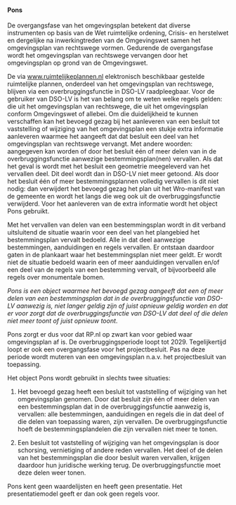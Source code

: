 #### Pons

De overgangsfase van het omgevingsplan betekent dat diverse instrumenten op
basis van de Wet ruimtelijke ordening, Crisis- en herstelwet en dergelijke na
inwerkingtreden van de Omgevingswet samen het omgevingsplan van rechtswege
vormen. Gedurende de overgangsfase wordt het omgevingsplan van rechtswege
vervangen door het omgevingsplan op grond van de Omgevingswet.

De via www.ruimtelijkeplannen.nl elektronisch beschikbaar gestelde ruimtelijke
plannen, onderdeel van het omgevingsplan van rechtswege, blijven via een
overbruggingsfunctie in DSO-LV raadpleegbaar. Voor de gebruiker van DSO-LV is
het van belang om te weten welke regels gelden: die uit het omgevingsplan van
rechtswege, die uit het omgevingsplan conform Omgevingswet of allebei. Om die
duidelijkheid te kunnen verschaffen kan het bevoegd gezag bij het aanleveren van
een besluit tot vaststelling of wijziging van het omgevingsplan een stukje extra
informatie aanleveren waarmee het aangeeft dat dat besluit een deel van het
omgevingsplan van rechtswege vervangt. Met andere woorden: aangegeven kan worden
of door het besluit één of meer delen van in de overbruggingsfunctie aanwezige
bestemmingsplan(nen) vervallen. Als dat het geval is wordt met het besluit een
geometrie meegeleverd van het vervallen deel. Dit deel wordt dan in DSO-LV niet
meer getoond. Als door het besluit één of meer bestemmingsplannen volledig
vervallen is dit niet nodig: dan verwijdert het bevoegd gezag het plan uit het
Wro-manifest van de gemeente en wordt het langs die weg ook uit de
overbruggingsfunctie verwijderd. Voor het aanleveren van de extra informatie
wordt het object Pons gebruikt.

Met het vervallen van delen van een bestemmingsplan wordt in dit verband
uitsluitend de situatie waarin voor een deel van het plangebied het
bestemmingsplan vervalt bedoeld. Alle in dat deel aanwezige bestemmingen,
aanduidingen en regels vervallen. Er ontstaan daardoor gaten in de plankaart
waar het bestemmingsplan niet meer geldt. Er wordt niet de situatie bedoeld
waarin een of meer aanduidingen vervallen en/of een deel van de regels van een
bestemming vervalt, of bijvoorbeeld alle regels over monumentale bomen.

*Pons is een object waarmee het bevoegd gezag aangeeft dat een of meer delen van
een bestemmingsplan dat in de overbruggingsfunctie van DSO-LV aanwezig is, niet
langer geldig zijn of juist opnieuw geldig worden en dat er voor zorgt dat de
overbruggingsfunctie van DSO-LV dat deel of die delen niet meer toont of juist
opnieuw toont*.

Pons zorgt er dus voor dat RP.nl op zwart kan voor gebied waar omgevingsplan af
is. De overbruggingsperiode loopt tot 2029. Tegelijkertijd loopt er ook een
overgangsfase voor het projectbesluit. Pas na deze periode wordt muteren van een
omgevingsplan n.a.v. het projectbesluit van toepassing.

Het object Pons wordt gebruikt in slechts twee situaties:

1.  Het bevoegd gezag heeft een besluit tot vaststelling of wijziging van het
    omgevingsplan genomen. Door dat besluit zijn één of meer delen van een
    bestemmingsplan dat in de overbruggingsfunctie aanwezig is, vervallen: alle
    bestemmingen, aanduidingen en regels die in dat deel of die delen van
    toepassing waren, zijn vervallen. De overbruggingsfunctie hoeft de
    bestemmingsplandelen die zijn vervallen niet meer te tonen.

2.  Een besluit tot vaststelling of wijziging van het omgevingsplan is door
    schorsing, vernietiging of andere reden vervallen. Het deel of de delen van
    het bestemmingsplan die door besluit waren vervallen, krijgen daardoor hun
    juridische werking terug. De overbruggingsfunctie moet deze delen weer
    tonen.

Pons kent geen waardelijsten en heeft geen presentatie. Het presentatiemodel
geeft er dan ook geen regels voor.
